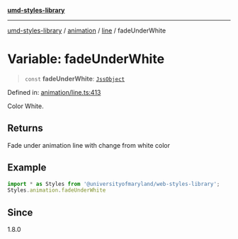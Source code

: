 [**umd-styles-library**](../../../../README.md)

***

[umd-styles-library](../../../../modules.md) / [animation](../../../README.md) / [line](../README.md) / fadeUnderWhite

# Variable: fadeUnderWhite

> `const` **fadeUnderWhite**: [`JssObject`](../../../../utilities/namespaces/transform/type-aliases/JssObject.md)

Defined in: [animation/line.ts:413](https://github.com/UMD-Digital/design-system/blob/ed6189804bf5f4c4fcbe5325b54aac33ac48d614/packages/styles/source/animation/line.ts#L413)

Color White.

## Returns

Fade under animation line with change from white color

## Example

```typescript
import * as Styles from '@universityofmaryland/web-styles-library';
Styles.animation.fadeUnderWhite
```

## Since

1.8.0
